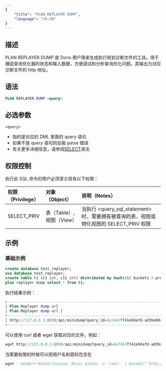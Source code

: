 ```yaml
---
{
    "title": "PLAN REPLAYER DUMP",
    "language": "zh-CN"
}
---
```


<!--
Licensed to the Apache Software Foundation (ASF) under one
or more contributor license agreements.  See the NOTICE file
distributed with this work for additional information
regarding copyright ownership.  The ASF licenses this file
to you under the Apache License, Version 2.0 (the
"License"); you may not use this file except in compliance
with the License.  You may obtain a copy of the License at

  http://www.apache.org/licenses/LICENSE-2.0

Unless required by applicable law or agreed to in writing,
software distributed under the License is distributed on an
"AS IS" BASIS, WITHOUT WARRANTIES OR CONDITIONS OF ANY
KIND, either express or implied.  See the License for the
specific language governing permissions and limitations
under the License.
-->


## 描述

PLAN REPLAYER DUMP 是 Doris 用户用来生成执行规划诊断文件的工具。用于捕捉查询优化器的状态和输入数据，方便调试和分析查询优化问题。其输出为对应诊断文件的 http 地址。


## 语法


```sql
PLAN REPLAYER DUMP <query>
```

## 必选参数

`<query>`

- 指的是对应的 DML 里面的 query 语句
- 如果不是 query 语句则会报 parse 错误
- 有关更多详细信息，请参阅[SELECT](https://doris.apache.org/zh-CN/docs/sql-manual/sql-statements/Data-Manipulation-Statements/Manipulation/SELECT/)语法

## 权限控制


执行此 SQL 命令的用户必须至少具有以下权限：


| 权限（Privilege） | 对象（Object）            | 说明（Notes）                                                |
| :---------------- | :------------------------ | :----------------------------------------------------------- |
| SELECT_PRIV       | 表（Table）, 视图（View） | 当执行 <query_sql_statement> 时，需要拥有被查询的表，视图或物化视图的 SELECT_PRIV 权限 |


## 示例


### 基础示例


```sql
create database test_replayer;
use database test_replayer;
create table t1 (c1 int, c11 int) distributed by hash(c1) buckets 3 properties('replication_num' = '1');
plan replayer dump select * from t1;
```

执行结果示例：


```sql
+-------------------------------------------------------------------------------+
| Plan Replayer dump url                                                        |
| Plan Replayer dump url |
+-------------------------------------------------------------------------------+
| http://127.0.0.1:8030/api/minidump?query_id=6e7441f741e94afd-ad3ba69429ad18ec |
+-------------------------------------------------------------------------------+
```

可以使用 curl 或者 wget 获取对应的文件，例如：


```sql
wget http://127.0.0.1:8030/api/minidump?query_id=6e7441f741e94afd-ad3ba69429ad18ec
```

当需要权限的时候可以把用户名和密码包含在


```sql
wget --header="Authorization: Basic $(echo -n 'root:' | base64)" http://127.0.0.1:8030/api/minidump?query_id=6e7441f741e94afd-ad3ba69429ad18ec
```
```

